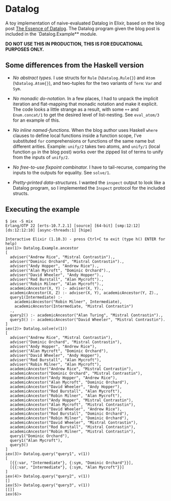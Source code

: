 # Datalog

A toy implementation of naive-evaluated Datalog in Elixir, based on the blog
post [The Essence of
Datalog](https://dodisturb.me/posts/2018-12-25-The-Essence-of-Datalog.html). The
Datalog program given the blog post is included in the `Datalog.Example** module.

**DO NOT USE THIS IN PRODUCTION, THIS IS FOR EDUCATIONAL PURPOSES ONLY.**

## Some differences from the Haskell version

* *No abstract types.* I use structs for `Rule` (`%Datalog.Rule{}`) and `Atom`
  (`%Datalog.Atom{}`), and two-tuples for the two variants of `Term`: `Var` and
  `Sym`.

* *No monadic do-notation.* In a few places, I had to unpack the implicit
  iteration and flat-mapping that monadic notation and make it explicit. The
  code looks a little strange as a result, with some `++` and `Enum.concat/1` to
  get the desired level of list-nesting. See `eval_atom/3` for an example of
  this.

* *No inline named-functions.* When the blog author uses Haskell `where` clauses
  to define local functions inside a function scope, I've substituted `for`
  comprehensions or functions of the same name but different arities. Example:
  `unify/2` takes two atoms, and `unify/1` (local function `go` in the blog
  post) works over the zipped list of terms to unify from the inputs of
  `unify/2`.

* *No free-to-use fixpoint combinator.* I have to tail-recurse, comparing the
  inputs to the outputs for equality. See `solve/1`.

* *Pretty-printed data-structures.* I wanted the `inspect` output to look like a
  Datalog program, so I implemented the `Inspect` protocol for the included
  structs.

## Executing the example

```shell
$ iex -S mix
Erlang/OTP 22 [erts-10.7.2.1] [source] [64-bit] [smp:12:12] [ds:12:12:10] [async-threads:1] [hipe]

Interactive Elixir (1.10.3) - press Ctrl+C to exit (type h() ENTER for help)
iex(1)> Datalog.Example.ancestor
[
  adviser("Andrew Rice", "Mistral Contrastin").,
  adviser("Dominic Orchard", "Mistral Contrastin").,
  adviser("Andy Hopper", "Andrew Rice").,
  adviser("Alan Mycroft", "Dominic Orchard").,
  adviser("David Wheeler", "Andy Hopper").,
  adviser("Rod Burstall", "Alan Mycroft").,
  adviser("Robin Milner", "Alan Mycroft").,
  academicAncestor(X, Y) :- adviser(X, Y).,
  academicAncestor(X, Z) :- adviser(X, Y), academicAncestor(Y, Z).,
  query1(Intermediate) :-
    academicAncestor("Robin Milner", Intermediate),
    academicAncestor(Intermediate, "Mistral Contrastin")
  .,
  query2() :- academicAncestor("Alan Turing", "Mistral Contrastin").,
  query3() :- academicAncestor("David Wheeler", "Mistral Contrastin").
]
iex(2)> Datalog.solve(v(1))
[
  adviser("Andrew Rice", "Mistral Contrastin"),
  adviser("Dominic Orchard", "Mistral Contrastin"),
  adviser("Andy Hopper", "Andrew Rice"),
  adviser("Alan Mycroft", "Dominic Orchard"),
  adviser("David Wheeler", "Andy Hopper"),
  adviser("Rod Burstall", "Alan Mycroft"),
  adviser("Robin Milner", "Alan Mycroft"),
  academicAncestor("Andrew Rice", "Mistral Contrastin"),
  academicAncestor("Dominic Orchard", "Mistral Contrastin"),
  academicAncestor("Andy Hopper", "Andrew Rice"),
  academicAncestor("Alan Mycroft", "Dominic Orchard"),
  academicAncestor("David Wheeler", "Andy Hopper"),
  academicAncestor("Rod Burstall", "Alan Mycroft"),
  academicAncestor("Robin Milner", "Alan Mycroft"),
  academicAncestor("Andy Hopper", "Mistral Contrastin"),
  academicAncestor("Alan Mycroft", "Mistral Contrastin"),
  academicAncestor("David Wheeler", "Andrew Rice"),
  academicAncestor("Rod Burstall", "Dominic Orchard"),
  academicAncestor("Robin Milner", "Dominic Orchard"),
  academicAncestor("David Wheeler", "Mistral Contrastin"),
  academicAncestor("Rod Burstall", "Mistral Contrastin"),
  academicAncestor("Robin Milner", "Mistral Contrastin"),
  query1("Dominic Orchard"),
  query1("Alan Mycroft"),
  query3()
]
iex(3)> Datalog.query("query1", v(1))
[
  [{{:var, "Intermediate"}, {:sym, "Dominic Orchard"}}],
  [{{:var, "Intermediate"}, {:sym, "Alan Mycroft"}}]
]
iex(4)> Datalog.query("query2", v(1))
[]
iex(5)> Datalog.query("query3", v(1))
[[]]
iex(6)>
```
